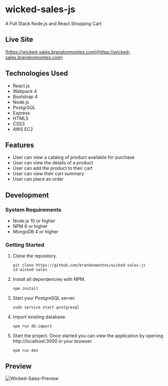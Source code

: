 # wicked-sales-js
A Full Stack Node.js and React Shopping Cart

## Live Site

[https://wicked-sales.brandonmontes.com](https://wicked-sales.brandonmontes.com)

## Technologies Used

- React.js
- Webpack 4
- Bootstrap 4
- Node.js
- PostgrSQL
- Express
- HTML5
- CSS3
- AWS EC2

## Features

- User can view a catalog of product available for purchase
- User can view the details of a product
- User can add the product to their cart
- User can view their cart summary
- User can place an order

## Development

### System Requirements

- Node.js 10 or higher
- NPM 6 or higher
- MongoDB 4 or higher

### Getting Started

1. Clone the repository.

    ```shell
    git clone https://github.com/brandonmontes/wicked-sales-js
    cd wicked-sales
    ```

2. Install all dependencies with NPM.

    ```shell
    npm install
    ```
3. Start your PostgreSQL server

    ```shell
    sudo service start postgresql
    ```

4. Import existing database.

    ```shell
    npm run db:import
    ```

5. Start the project. Once started you can view the application by opening http://localhost:3000 in your browser.

    ```shell
    npm run dev
    ```
    
    
## Preview

![Wicked-Sales-Preview](assets/wicked-sales.gif)
